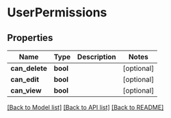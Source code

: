 # UserPermissions

## Properties
Name | Type | Description | Notes
------------ | ------------- | ------------- | -------------
**can_delete** | **bool** |  | [optional]
**can_edit** | **bool** |  | [optional]
**can_view** | **bool** |  | [optional]

[[Back to Model list]](../README.md#documentation-for-models) [[Back to API list]](../README.md#documentation-for-api-endpoints) [[Back to README]](../README.md)
